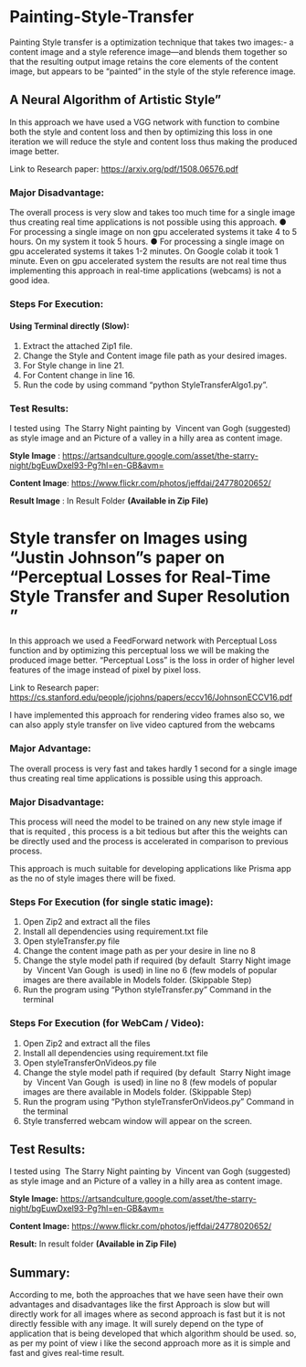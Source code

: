 # Painting-Style-Transfer
Painting Style transfer is a optimization technique that takes two images:- a content image and a style reference image—and blends them together so that the resulting output image retains the core elements of the content image, but appears to be “painted” in the style of the style reference image.
## A Neural Algorithm of Artistic Style”
 In this approach we have used a VGG network with function to combine both the style and content loss and then by optimizing this loss in one iteration we will reduce the style and content loss thus making the produced image better.
 
Link to Research paper: ​https://arxiv.org/pdf/1508.06576.pdf

### Major Disadvantage:
 The overall process is very slow and takes too much time for a single image thus creating real time applications is not possible using this approach. ● For processing a single image on non gpu accelerated systems it take 4 to 5 hours. On my system it took 5 hours. ● For processing a single image on gpu accelerated systems it takes 1-2 minutes. On Google colab it took 1 minute. Even on gpu accelerated system the results are not real time thus implementing this approach in real-time applications (webcams) is not a good idea.
 
### Steps For Execution:
#### Using Terminal directly (Slow):
1. Extract the attached Zip1 file.
2. Change the Style and Content image file path as your desired images.
3. For Style change in line 21.
4. For Content change in line 16.
5. Run the code by using command “python StyleTransferAlgo1.py”.

### Test Results:
I tested using ​ The Starry Night ​painting by ​ Vincent van Gogh ​ (suggested) as style image and an Picture of a valley in a hilly area as content image.

**Style Image**  : https://artsandculture.google.com/asset/the-starry-night/bgEuwDxel93-Pg?hl=en-GB&avm=

**Content Image**: https://www.flickr.com/photos/jeffdai/24778020652/

**Result Image** : In Result Folder
                  **(Available in Zip File)**
# Style transfer on Images using “Justin Johnson”s paper on “Perceptual Losses for Real-Time Style Transfer and Super Resolution ”
In this approach we used a FeedForward network with Perceptual Loss function and by optimizing this perceptual loss we will be making the produced image better. “Perceptual Loss” is the loss in order of higher level features of the image instead of pixel by pixel loss.

Link to Research paper: https://cs.stanford.edu/people/jcjohns/papers/eccv16/JohnsonECCV16.pdf

I have implemented this approach for rendering video frames also so, we can also apply style transfer on live video captured from the webcams

### Major Advantage:

The overall process is very fast and takes hardly 1 second for a single image thus creating real time applications is possible using this approach.

### Major Disadvantage:

This process will need the model to be trained on any new style image if that is requited , this process is a bit tedious but after this the weights can be directly used and the process is accelerated in comparison to previous process.

This approach is much suitable for developing applications like Prisma app as the no of style images there will be fixed.

### Steps For Execution (for single static image):

1. Open Zip2 and extract all the files
2. Install all dependencies using requirement.txt file
3. Open styleTransfer.py file
4. Change the content image path as per your desire in line no 8
5. Change the style model path if required (by default ​ Starry Night ​ image by ​ Vincent Van Gough ​ is used) in line no 6 (few models of popular images are there available in Models folder.​ (Skippable Step)
6. Run the program using “Python styleTransfer.py” Command in the terminal

### Steps For Execution (for WebCam / Video):

1. Open Zip2 and extract all the files
2. Install all dependencies using requirement.txt file
3. Open styleTransferOnVideos.py file
4. Change the style model path if required (by default ​ Starry Night ​ image by ​ Vincent Van Gough ​ is used) in line no 8 (few models of popular images are there available in Models folder.​ (Skippable Step)
5. Run the program using “Python styleTransferOnVideos.py” Command in the terminal
6. Style transferred webcam window will appear on the screen.

## Test Results:
I tested using ​ The Starry Night ​painting by ​ Vincent van Gogh ​ (suggested) as style image and
an Picture of a valley in a hilly area as content image.

**Style Image:** https://artsandculture.google.com/asset/the-starry-night/bgEuwDxel93-Pg?hl=en-GB&avm=

**Content Image:** https://www.flickr.com/photos/jeffdai/24778020652/

**Result:** In result folder
                            **(Available in Zip File)**
## Summary:

According to me, both the approaches that we have seen  have their own advantages and disadvantages like the first Approach is slow but will directly work for all images where as second approach is fast but it is not directly fessible with any image. It will surely depend on the type of application that is being developed that which algorithm should be used. so, as per my point of view i like the second approach more as it is simple and fast and gives real-time result.

